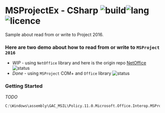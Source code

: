 # MSProjectEx - CSharp ![build](https://img.shields.io/badge/build-passing-blue)![lang](https://img.shields.io/badge/lang-.NET5-blue)![licence](https://img.shields.io/badge/licence-MIT-blue)
Sample about read from or write to Project 2016.

### Here are two demo about how to read from or write to `MSProject 2016`

- _WIP_ - using `NetOffice` library and here is the origin repo [NetOffice](https://github.com/netoffice/NetOffice) ![status](https://img.shields.io/badge/process-WIP-blueviolet)
- _Done_ - using `MSProject` COM+ and `Office` library ![status](https://img.shields.io/badge/process-DONE-brightgreen)



### Getting Started

_TODO_

```
C:\Windows\assembly\GAC_MSIL\Policy.11.0.Microsoft.Office.Interop.MSProject\15.0.0.0__71e9bce111e9429c
```



